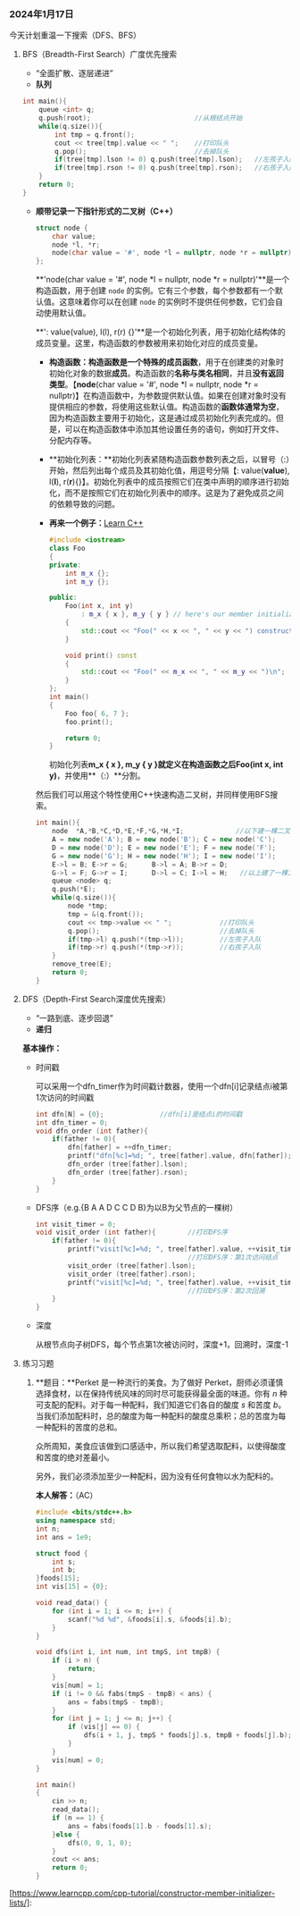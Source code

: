 ### 2024年1月17日

今天计划重温一下搜索（DFS、BFS）

1. BFS（Breadth-First Search）广度优先搜索

   - “全面扩散、逐层递进”
   - **队列**

   ```c++
   int main(){
       queue <int> q;
       q.push(root);                          //从根结点开始
       while(q.size()){
           int tmp = q.front();
           cout << tree[tmp].value << " ";    //打印队头
           q.pop();                           //去掉队头
           if(tree[tmp].lson != 0) q.push(tree[tmp].lson);   //左孩子入队
           if(tree[tmp].rson != 0) q.push(tree[tmp].rson);   //右孩子入队
       }
       return 0;
   }
   ```

   - **顺带记录一下指针形式的二叉树（C++）**

     ```c++
     struct node {
         char value;
         node *l, *r;
         node(char value = '#', node *l = nullptr, node *r = nullptr) : value(value), l(l), r(r){}
     };
     ```

     **'node(char value = '#', node *l = nullptr, node *r = nullptr)'**是一个构造函数，用于创建 `node` 的实例。它有三个参数，每个参数都有一个默认值。这意味着你可以在创建 `node` 的实例时不提供任何参数，它们会自动使用默认值。

     **': value(value), l(l), r(r) {}'**是一个初始化列表，用于初始化结构体的成员变量。这里，构造函数的参数被用来初始化对应的成员变量。

     - **构造函数：**构造函数是一个特殊的**成员函数**，用于在创建类的对象时初始化对象的数据**成员**。构造函数的**名称与类名相同**，并且**没有返回类型**。【**node**(char value = '#', node *l = nullptr, node *r = nullptr)】在构造函数中，为参数提供默认值。如果在创建对象时没有提供相应的参数，将使用这些默认值。构造函数的**函数体通常为空**，因为构造函数主要用于初始化，这是通过成员初始化列表完成的。但是，可以在构造函数体中添加其他设置任务的语句，例如打开文件、分配内存等。

     - **初始化列表：**初始化列表紧随构造函数参数列表之后，以冒号（:）开始，然后列出每个成员及其初始化值，用逗号分隔【: value(**value**), l(**l**), r(**r**){}】。初始化列表中的成员按照它们在类中声明的顺序进行初始化，而不是按照它们在初始化列表中的顺序。这是为了避免成员之间的依赖导致的问题。

     - **再来一个例子：**[Learn C++](https://www.learncpp.com/cpp-tutorial/constructor-member-initializer-lists/)

       ```c++
       #include <iostream>
       class Foo
       {
       private:
           int m_x {};
           int m_y {};
       
       public:
           Foo(int x, int y)
               : m_x { x }, m_y { y } // here's our member initialization list
           {
               std::cout << "Foo(" << x << ", " << y << ") constructed\n";
           }
       
           void print() const
           {
               std::cout << "Foo(" << m_x << ", " << m_y << ")\n";
           }
       };
       int main()
       {
           Foo foo{ 6, 7 };
           foo.print();
       
           return 0;
       }
       ```

       初始化列表**m_x { x }, m_y { y }**就定义在构造函数之后**Foo(int x, int y)**，并使用**（:）**分割。

     然后我们可以用这个特性使用C++快速构造二叉树，并同样使用BFS搜索。

     ```c++
     int main(){
         node  *A,*B,*C,*D,*E,*F,*G,*H,*I;             //以下建一棵二叉树
         A = new node('A'); B = new node('B'); C = new node('C'); 
         D = new node('D'); E = new node('E'); F = new node('F'); 
         G = new node('G'); H = new node('H'); I = new node('I');
         E->l = B; E->r = G;      B->l = A; B->r = D;
         G->l = F; G->r = I;      D->l = C; I->l = H;   //以上建了一棵二叉树
         queue <node> q;               
         q.push(*E);
         while(q.size()){
             node *tmp;
             tmp = &(q.front());  
             cout << tmp->value << " ";            //打印队头
             q.pop();                              //去掉队头
             if(tmp->l) q.push(*(tmp->l));         //左孩子入队
             if(tmp->r) q.push(*(tmp->r));         //右孩子入队
         }
         remove_tree(E); 
         return 0;
     }
     ```

2. DFS（Depth-First Search深度优先搜索）

   - “一路到底、逐步回退”
   - **递归**

   **基本操作：**

   - 时间戳

     可以采用一个dfn_timer作为时间戳计数器，使用一个dfn[i]记录结点i被第1次访问的时间戳

     ```c++
     int dfn[N] = {0};              //dfn[i]是结点i的时间戳
     int dfn_timer = 0;
     void dfn_order (int father){
         if(father != 0){
             dfn[father] = ++dfn_timer;
             printf("dfn[%c]=%d; ", tree[father].value, dfn[father]);//打印时间戳
             dfn_order (tree[father].lson);
             dfn_order (tree[father].rson);
         }
     }
     ```

   - DFS序（e.g.{B A A D C C D B}为以B为父节点的一棵树）

     ```c++
     int visit_timer = 0;
     void visit_order (int father){        //打印DFS序
         if(father != 0){
             printf("visit[%c]=%d; ", tree[father].value, ++visit_timer);
                                           //打印DFS序：第1次访问结点
             visit_order (tree[father].lson);
             visit_order (tree[father].rson);
             printf("visit[%c]=%d; ", tree[father].value, ++visit_timer);
                                           //打印DFS序：第2次回溯
         }
     }
     ```

   - 深度

     从根节点向子树DFS，每个节点第1次被访问时，深度+1，回溯时，深度-1

3. 练习习题

   1. **题目：**Perket 是一种流行的美食。为了做好 Perket，厨师必须谨慎选择食材，以在保持传统风味的同时尽可能获得最全面的味道。你有 *n* 种可支配的配料。对于每一种配料，我们知道它们各自的酸度 *s* 和苦度 *b*。当我们添加配料时，总的酸度为每一种配料的酸度总乘积；总的苦度为每一种配料的苦度的总和。

      众所周知，美食应该做到口感适中，所以我们希望选取配料，以使得酸度和苦度的绝对差最小。

      另外，我们必须添加至少一种配料，因为没有任何食物以水为配料的。

      **本人解答：**（AC）

      ```c++
      #include <bits/stdc++.h>
      using namespace std;
      int n;
      int ans = 1e9;
      
      struct food {
          int s;
          int b;
      }foods[15];
      int vis[15] = {0};
      
      void read_data() {
          for (int i = 1; i <= n; i++) {
              scanf("%d %d", &foods[i].s, &foods[i].b);
          }
      }
      
      void dfs(int i, int num, int tmpS, int tmpB) {
          if (i > n) {
              return;
          }
          vis[num] = 1;
          if (i != 0 && fabs(tmpS - tmpB) < ans) {
              ans = fabs(tmpS - tmpB);
          }
          for (int j = 1; j <= n; j++) {
              if (vis[j] == 0) {
                  dfs(i + 1, j, tmpS * foods[j].s, tmpB + foods[j].b);
              }
          }
          vis[num] = 0;
      }
      
      int main()
      {
          cin >> n;
          read_data();
          if (n == 1) {
              ans = fabs(foods[1].b - foods[1].s);
          }else {
              dfs(0, 0, 1, 0);
          }
          cout << ans;
          return 0;
      }
      ```

      

[https://www.learncpp.com/cpp-tutorial/constructor-member-initializer-lists/]: 